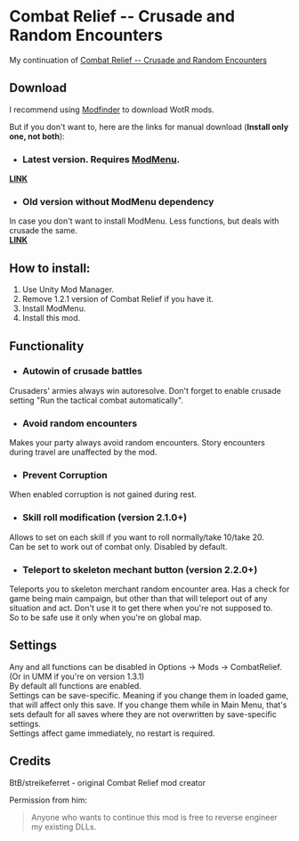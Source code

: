 # Combat Relief -- Crusade and Random Encounters

My continuation of [Combat Relief -- Crusade and Random Encounters](https://www.nexusmods.com/pathfinderwrathoftherighteous/mods/40)

## Download

I recommend using [Modfinder](https://github.com/Pathfinder-WOTR-Modding-Community/ModFinder/releases) to download WotR mods. 

But if you don't want to, here are the links for manual download (**Install only one, not both**):  
- ### Latest version. Requires [ModMenu](https://github.com/WittleWolfie/ModMenu/releases).  
[**LINK**](https://github.com/alterasc/CombatRelief/releases/latest)

- ### Old version without ModMenu dependency   
In case you don't want to install ModMenu. Less functions, but deals with crusade the same.    
[**LINK**](https://github.com/alterasc/CombatRelief/releases/download/1.3.1/CombatRelief-1.3.1.zip)

## How to install:

1. Use Unity Mod Manager.
2. Remove 1.2.1 version of Combat Relief if you have it.
3. Install ModMenu.
4. Install this mod.

## Functionality

- ### Autowin of crusade battles  
Crusaders' armies always win autoresolve. Don't forget to enable crusade setting "Run the tactical combat automatically".

- ### Avoid random encounters   
Makes your party always avoid random encounters. Story encounters during travel are unaffected by the mod.

- ### Prevent Corruption  
When enabled corruption is not gained during rest.

- ### Skill roll modification (version 2.1.0+)
Allows to set on each skill if you want to roll normally/take 10/take 20.  
Can be set to work out of combat only.
Disabled by default.

- ### Teleport to skeleton mechant button (version 2.2.0+)
Teleports you to skeleton merchant random encounter area.
Has a check for game being main campaign, but other than that will teleport out of any situation and act. Don't use it to get there when you're not supposed to.   
So to be safe use it only when you're on global map.

## Settings

Any and all functions can be disabled in Options -> Mods -> CombatRelief. (Or in UMM if you're on version 1.3.1)    
By default all functions are enabled.   
Settings can be save-specific. Meaning if you change them in loaded game, that will affect only this save. If you change them while in Main Menu, that's sets default for all saves where they are not overwritten by save-specific settings.     
Settings affect game immediately, no restart is required.

## Credits

BtB/streikeferret - original Combat Relief mod creator

Permission from him:

> Anyone who wants to continue this mod is free to reverse engineer my existing DLLs.